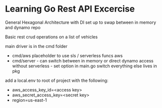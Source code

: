 # Learning Go Rest API Excercise

General Hexagonal Architecture with DI set up to swap between in memory and dynamo repo

Basic rest crud operations on a list of vehicles

main driver is in the cmd folder
- cmd/aws placeholder to use sls / serverless funcs aws
- cmd/server - can switch between in memory or direct dynamo access without serverless - set option in main.go switch
everything else lives in pkg

add a local.env to root of project with the following:
* aws_access_key_id=\<access key>
* aws_secret_access_key=\<secret key>
* region=us-east-1